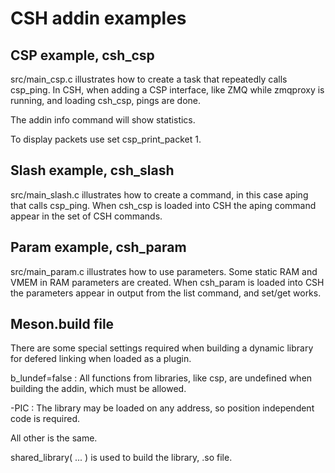# CSH addin examples

## CSP example, csh_csp

src/main_csp.c illustrates how to create a task that repeatedly calls csp_ping.
In CSH, when adding a CSP interface, like ZMQ while zmqproxy is running, and loading csh_csp, pings are done.

The addin info command will show statistics.

To display packets use set csp_print_packet 1.

## Slash example, csh_slash

src/main_slash.c illustrates how to create a command, in this case aping that calls csp_ping. 
When csh_csp is loaded into CSH the aping command appear in the set of CSH commands.

## Param example, csh_param

src/main_param.c illustrates how to use parameters. Some static RAM and VMEM in RAM parameters are created. 
When csh_param is loaded into CSH the parameters appear in output from the list command, and set/get works.


## Meson.build file

There are some special settings required when building a dynamic library for defered linking when loaded as a plugin.

b_lundef=false : All functions from libraries, like csp, are undefined when building the addin, which must be allowed.

-PIC : The library may be loaded on any address, so position independent code is required.

All other is the same.

shared_library( ... ) is used to build the library, .so file.

